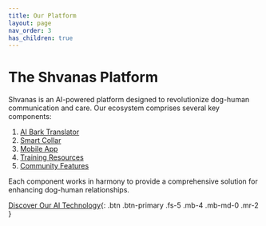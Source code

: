 ```yaml
---
title: Our Platform
layout: page
nav_order: 3
has_children: true
---
```


# The Shvanas Platform

Shvanas is an AI-powered platform designed to revolutionize dog-human communication and care. Our ecosystem comprises several key components:

1. [AI Bark Translator](ai-bark-translator.html)
2. [Smart Collar](smart-collar.html)
3. [Mobile App](mobile-app.html)
4. [Training Resources](training-resources.html)
5. [Community Features](community-features.html)

Each component works in harmony to provide a comprehensive solution for enhancing dog-human relationships.

[Discover Our AI Technology](ai-bark-translator.html){: .btn .btn-primary .fs-5 .mb-4 .mb-md-0 .mr-2 }
